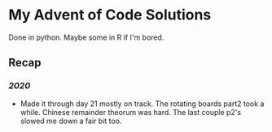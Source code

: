 # My Advent of Code Solutions

Done in python. Maybe some in R if I'm bored. 

## Recap
### *2020*
* Made it through day 21 mostly on track. The rotating boards part2 took a while. Chinese remainder theorum was hard. The last couple p2's slowed me down a fair bit too. 
